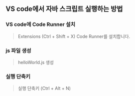 ## VS code에서 자바 스크립트 실행하는 방법

### VS code에 Code Runner 설치

> Extensions (Ctrl + Shift + X)
> Code Runner를 설치합니다.

### js 파일 생성

> helloWorld.js 생성

### 실행 단축키

> 실행 단축키 (Ctrl + Alt + N)
